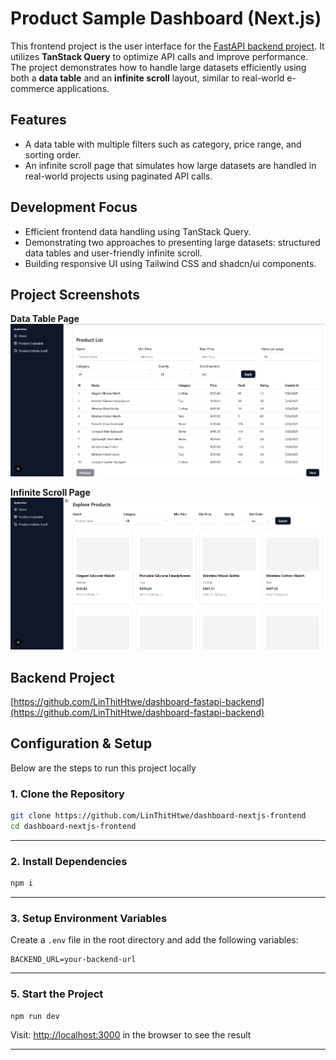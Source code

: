 # Product Sample Dashboard (Next.js)

This frontend project is the user interface for the [FastAPI backend project](https://github.com/LinThitHtwe/dashboard-fastapi-backend). It utilizes **TanStack Query** to optimize API calls and improve performance. The project demonstrates how to handle large datasets efficiently using both a **data table** and an **infinite scroll** layout, similar to real-world e-commerce applications.

## Features

- A data table with multiple filters such as category, price range, and sorting order.
- An infinite scroll page that simulates how large datasets are handled in real-world projects using paginated API calls.

## Development Focus

- Efficient frontend data handling using TanStack Query.
- Demonstrating two approaches to presenting large datasets: structured data tables and user-friendly infinite scroll.
- Building responsive UI using Tailwind CSS and shadcn/ui components.

## Project Screenshots

**Data Table Page**
![Product Data Table](docs/Product_datatable.png)

**Infinite Scroll Page**
![Product Infinite Scroll](docs/Product_infinite_scroll.png)

## Backend Project

[https://github.com/LinThitHtwe/dashboard-fastapi-backend](https://github.com/LinThitHtwe/dashboard-fastapi-backend)

## Configuration & Setup

Below are the steps to run this project locally

### 1. Clone the Repository

```bash
git clone https://github.com/LinThitHtwe/dashboard-nextjs-frontend
cd dashboard-nextjs-frontend
```

---

### 2. Install Dependencies

```bash
npm i
```

---

### 3. Setup Environment Variables

Create a `.env` file in the root directory and add the following variables:

```env
BACKEND_URL=your-backend-url
```

---

### 5. Start the Project

```bash
npm run dev
```

Visit: [http://localhost:3000](http://localhost:3000) in the browser to see the result

---
